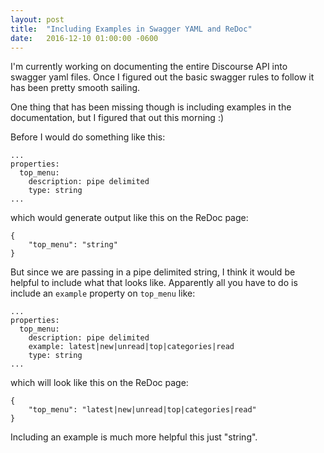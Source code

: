 ```yaml
---
layout: post
title:  "Including Examples in Swagger YAML and ReDoc"
date:   2016-12-10 01:00:00 -0600
---
```


I'm currently working on documenting the entire Discourse API into swagger yaml
files. Once I figured out the basic swagger rules to follow it has been pretty
smooth sailing.

One thing that has been missing though is including examples in the
documentation, but I figured that out this morning :)

Before I would do something like this:

```
...
properties:
  top_menu:
    description: pipe delimited
    type: string
...
```

which would generate output like this on the ReDoc page:

```
{
    "top_menu": "string"
}
```

But since we are passing in a pipe delimited string, I think it would be helpful
to include what that looks like. Apparently all you have to do is include an
`example` property on `top_menu` like:

```
...
properties:
  top_menu:
    description: pipe delimited
    example: latest|new|unread|top|categories|read
    type: string
...
```

which will look like this on the ReDoc page:

```
{
    "top_menu": "latest|new|unread|top|categories|read"
}
```

Including an example is much more helpful this just "string".

